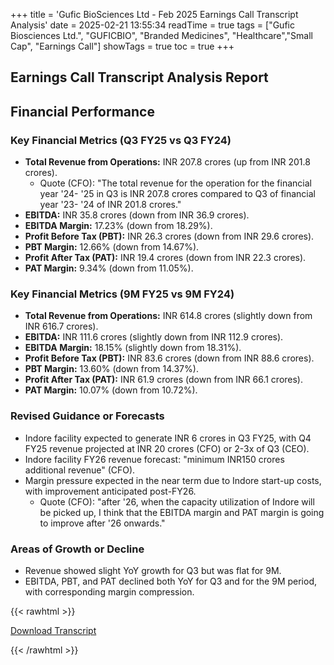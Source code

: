 +++
title = 'Gufic BioSciences Ltd - Feb 2025 Earnings Call Transcript Analysis'
date = 2025-02-21 13:55:34
readTime = true
tags = ["Gufic Biosciences Ltd.", "GUFICBIO", "Branded Medicines", "Healthcare","Small Cap", "Earnings Call"]
showTags = true
toc = true
+++



## Earnings Call Transcript Analysis Report
## Financial Performance

### Key Financial Metrics (Q3 FY25 vs Q3 FY24)

*   **Total Revenue from Operations:** INR 207.8 crores (up from INR 201.8 crores).
    *   Quote (CFO): "The total revenue for the operation for the financial year '24- '25 in Q3 is INR 207.8 crores compared to Q3 of financial year '23- '24 of INR 201.8 crores."
*   **EBITDA:** INR 35.8 crores (down from INR 36.9 crores).
*   **EBITDA Margin:** 17.23% (down from 18.29%).
*   **Profit Before Tax (PBT):** INR 26.3 crores (down from INR 29.6 crores).
*   **PBT Margin:** 12.66% (down from 14.67%).
*   **Profit After Tax (PAT):** INR 19.4 crores (down from INR 22.3 crores).
*   **PAT Margin:** 9.34% (down from 11.05%).

### Key Financial Metrics (9M FY25 vs 9M FY24)

*   **Total Revenue from Operations:** INR 614.8 crores (slightly down from INR 616.7 crores).
*   **EBITDA:** INR 111.6 crores (slightly down from INR 112.9 crores).
*   **EBITDA Margin:** 18.15% (slightly down from 18.31%).
*   **Profit Before Tax (PBT):** INR 83.6 crores (down from INR 88.6 crores).
*   **PBT Margin:** 13.60% (down from 14.37%).
*   **Profit After Tax (PAT):** INR 61.9 crores (down from INR 66.1 crores).
*   **PAT Margin:** 10.07% (down from 10.72%).

### Revised Guidance or Forecasts

*   Indore facility expected to generate INR 6 crores in Q3 FY25, with Q4 FY25 revenue projected at INR 20 crores (CFO) or 2-3x of Q3 (CEO).
*   Indore facility FY26 revenue forecast: "minimum INR150 crores additional revenue" (CFO).
*   Margin pressure expected in the near term due to Indore start-up costs, with improvement anticipated post-FY26.
    *   Quote (CFO): "after '26, when the capacity utilization of Indore will be picked up, I think that the EBITDA margin and PAT margin is going to improve after '26 onwards."

### Areas of Growth or Decline

*   Revenue showed slight YoY growth for Q3 but was flat for 9M.
*   EBITDA, PBT, and PAT declined both YoY for Q3 and for the 9M period, with corresponding margin compression.



{{< rawhtml >}}

<div class="button-container">    
    <a href="http://gufic.com/Notice/Written%20Transcript%2017022025.pdf" target="_blank" class="report-button">
      <i class="fas fa-file-pdf"></i> Download Transcript
    </a>
</div>
    
{{< /rawhtml >}}
